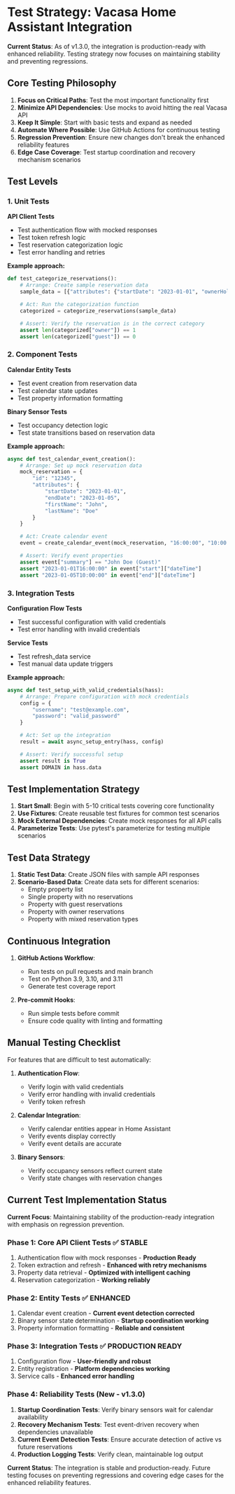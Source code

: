 # Test Strategy: Vacasa Home Assistant Integration

**Current Status**: As of v1.3.0, the integration is production-ready with enhanced reliability. Testing strategy now focuses on maintaining stability and preventing regressions.

## Core Testing Philosophy

1. **Focus on Critical Paths**: Test the most important functionality first
2. **Minimize API Dependencies**: Use mocks to avoid hitting the real Vacasa API
3. **Keep It Simple**: Start with basic tests and expand as needed
4. **Automate Where Possible**: Use GitHub Actions for continuous testing
5. **Regression Prevention**: Ensure new changes don't break the enhanced reliability features
6. **Edge Case Coverage**: Test startup coordination and recovery mechanism scenarios

## Test Levels

### 1. Unit Tests

**API Client Tests**
- Test authentication flow with mocked responses
- Test token refresh logic
- Test reservation categorization logic
- Test error handling and retries

**Example approach:**
```python
def test_categorize_reservations():
    # Arrange: Create sample reservation data
    sample_data = [{"attributes": {"startDate": "2023-01-01", "ownerHold": {"holdType": "Owner"}}}]

    # Act: Run the categorization function
    categorized = categorize_reservations(sample_data)

    # Assert: Verify the reservation is in the correct category
    assert len(categorized["owner"]) == 1
    assert len(categorized["guest"]) == 0
```

### 2. Component Tests

**Calendar Entity Tests**
- Test event creation from reservation data
- Test calendar state updates
- Test property information formatting

**Binary Sensor Tests**
- Test occupancy detection logic
- Test state transitions based on reservation data

**Example approach:**
```python
async def test_calendar_event_creation():
    # Arrange: Set up mock reservation data
    mock_reservation = {
        "id": "12345",
        "attributes": {
            "startDate": "2023-01-01",
            "endDate": "2023-01-05",
            "firstName": "John",
            "lastName": "Doe"
        }
    }

    # Act: Create calendar event
    event = create_calendar_event(mock_reservation, "16:00:00", "10:00:00")

    # Assert: Verify event properties
    assert event["summary"] == "John Doe (Guest)"
    assert "2023-01-01T16:00:00" in event["start"]["dateTime"]
    assert "2023-01-05T10:00:00" in event["end"]["dateTime"]
```

### 3. Integration Tests

**Configuration Flow Tests**
- Test successful configuration with valid credentials
- Test error handling with invalid credentials

**Service Tests**
- Test refresh_data service
- Test manual data update triggers

**Example approach:**
```python
async def test_setup_with_valid_credentials(hass):
    # Arrange: Prepare configuration with mock credentials
    config = {
        "username": "test@example.com",
        "password": "valid_password"
    }

    # Act: Set up the integration
    result = await async_setup_entry(hass, config)

    # Assert: Verify successful setup
    assert result is True
    assert DOMAIN in hass.data
```

## Test Implementation Strategy

1. **Start Small**: Begin with 5-10 critical tests covering core functionality
2. **Use Fixtures**: Create reusable test fixtures for common test scenarios
3. **Mock External Dependencies**: Create mock responses for all API calls
4. **Parameterize Tests**: Use pytest's parameterize for testing multiple scenarios

## Test Data Strategy

1. **Static Test Data**: Create JSON files with sample API responses
2. **Scenario-Based Data**: Create data sets for different scenarios:
   - Empty property list
   - Single property with no reservations
   - Property with guest reservations
   - Property with owner reservations
   - Property with mixed reservation types

## Continuous Integration

1. **GitHub Actions Workflow**:
   - Run tests on pull requests and main branch
   - Test on Python 3.9, 3.10, and 3.11
   - Generate test coverage report

2. **Pre-commit Hooks**:
   - Run simple tests before commit
   - Ensure code quality with linting and formatting

## Manual Testing Checklist

For features that are difficult to test automatically:

1. **Authentication Flow**:
   - Verify login with valid credentials
   - Verify error handling with invalid credentials
   - Verify token refresh

2. **Calendar Integration**:
   - Verify calendar entities appear in Home Assistant
   - Verify events display correctly
   - Verify event details are accurate

3. **Binary Sensors**:
   - Verify occupancy sensors reflect current state
   - Verify state changes with reservation changes

## Current Test Implementation Status

**Current Focus**: Maintaining stability of the production-ready integration with emphasis on regression prevention.

### Phase 1: Core API Client Tests ✅ **STABLE**
1. Authentication flow with mock responses - **Production Ready**
2. Token extraction and refresh - **Enhanced with retry mechanisms**
3. Property data retrieval - **Optimized with intelligent caching**
4. Reservation categorization - **Working reliably**

### Phase 2: Entity Tests ✅ **ENHANCED**
1. Calendar event creation - **Current event detection corrected**
2. Binary sensor state determination - **Startup coordination working**
3. Property information formatting - **Reliable and consistent**

### Phase 3: Integration Tests ✅ **PRODUCTION READY**
1. Configuration flow - **User-friendly and robust**
2. Entity registration - **Platform dependencies working**
3. Service calls - **Enhanced error handling**

### Phase 4: Reliability Tests (New - v1.3.0)
1. **Startup Coordination Tests**: Verify binary sensors wait for calendar availability
2. **Recovery Mechanism Tests**: Test event-driven recovery when dependencies unavailable
3. **Current Event Detection Tests**: Ensure accurate detection of active vs future reservations
4. **Production Logging Tests**: Verify clean, maintainable log output

**Current Status**: The integration is stable and production-ready. Future testing focuses on preventing regressions and covering edge cases for the enhanced reliability features.
